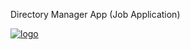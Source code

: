 Directory Manager App (Job Application)

[![logo](http://nathanlee.tech/images/gitreadpic.jpg)](http://www.nathanlee.tech)